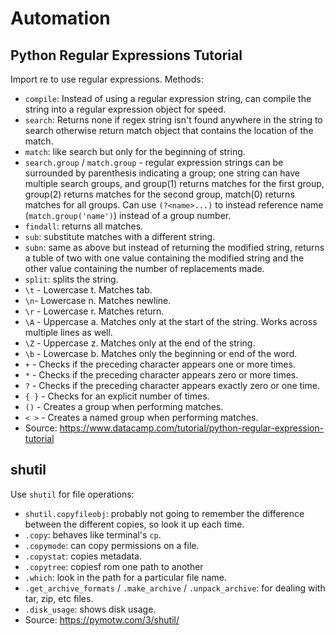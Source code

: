 # Automation

## Python Regular Expressions Tutorial
Import re to use regular expressions. Methods:
- `compile`: Instead of using a regular expression string, can compile the string into a regular expression object for speed.
- `search`: Returns none if regex string isn't found anywhere in the string to search otherwise return match object that contains the location of the match.
- `match`: like search but only for the beginning of string.
- `search.group` / `match.group` - regular expression strings can be surrounded by parenthesis indicating a group; one string can have multiple search groups, and group(1) returns matches for the first group, group(2) returns matches for the second group, match(0) returns matches for all groups. Can use `(?<name>...)` to instead reference name (`match.group('name')`) instead of a group number.
- `findall`: returns all matches.
- `sub`: substitute matches with a different string.
- `subn`: same as above but instead of returning the modified string, returns a tuble of two with one value containing the modified string and the other value containing the number of replacements made.
- `split`: splits the string.
- `\t` - Lowercase t. Matches tab.
- `\n`- Lowercase n. Matches newline.
- `\r` - Lowercase r. Matches return.
- `\A` - Uppercase a. Matches only at the start of the string. Works across multiple lines as well.
- `\Z` - Uppercase z. Matches only at the end of the string.
- `\b` - Lowercase b. Matches only the beginning or end of the word.
- `+` -	Checks if the preceding character appears one or more times.
- `*` -	Checks if the preceding character appears zero or more times.
- `?`	- Checks if the preceding character appears exactly zero or one time.
- `{ }` -	Checks for an explicit number of times.
- `()` -	Creates a group when performing matches.
- `< >` -	Creates a named group when performing matches.
- Source: https://www.datacamp.com/tutorial/python-regular-expression-tutorial
## shutil
Use `shutil` for file operations:
- `shutil.copyfileobj`: probably not going to remember the difference between the different copies, so look it up each time.
- `.copy`: behaves like terminal's `cp`.
- `.copymode`: can copy permissions on a file.
- `.copystat`: copies metadata.
- `.copytree`: copiesf rom one path to another
- `.which`: look in the path for a particular file name.
- `.get_archive_formats` / `.make_archive` / `.unpack_archive`: for dealing with tar, zip, etc files.
- `.disk_usage`: shows disk usage.
- Source: https://pymotw.com/3/shutil/
